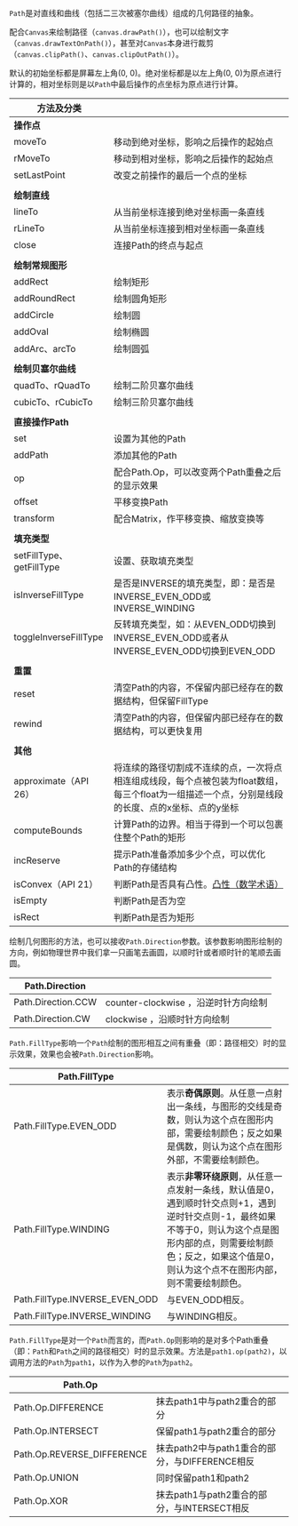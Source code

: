 `Path`是对直线和曲线（包括二三次被塞尔曲线）组成的几何路径的抽象。

配合`Canvas`来绘制路径（`canvas.drawPath()`），也可以绘制文字（`canvas.drawTextOnPath()`），甚至对`Canvas`本身进行裁剪（`canvas.clipPath()`、`canvas.clipOutPath()`）。



默认的初始坐标都是屏幕左上角(0, 0)。绝对坐标都是以左上角(0, 0)为原点进行计算的，相对坐标则是以`Path`中最后操作的点坐标为原点进行计算。

| 方法及分类               |                                                              |
| ------------------------ | ------------------------------------------------------------ |
| **操作点**               |                                                              |
| moveTo                   | 移动到绝对坐标，影响之后操作的起始点                         |
| rMoveTo                  | 移动到相对坐标，影响之后操作的起始点                         |
| setLastPoint             | 改变之前操作的最后一个点的坐标                               |
|                          |                                                              |
| **绘制直线**             |                                                              |
| lineTo                   | 从当前坐标连接到绝对坐标画一条直线                           |
| rLineTo                  | 从当前坐标连接到相对坐标画一条直线                           |
| close                    | 连接Path的终点与起点                                         |
|                          |                                                              |
| **绘制常规图形**         |                                                              |
| addRect                  | 绘制矩形                                                     |
| addRoundRect             | 绘制圆角矩形                                                 |
| addCircle                | 绘制圆                                                       |
| addOval                  | 绘制椭圆                                                     |
| addArc、arcTo            | 绘制圆弧                                                     |
|                          |                                                              |
| **绘制贝塞尔曲线**       |                                                              |
| quadTo、rQuadTo          | 绘制二阶贝塞尔曲线                                           |
| cubicTo、rCubicTo        | 绘制三阶贝塞尔曲线                                           |
|                          |                                                              |
| **直接操作Path**         |                                                              |
| set                      | 设置为其他的Path                                             |
| addPath                  | 添加其他的Path                                               |
| op                       | 配合Path.Op，可以改变两个Path重叠之后的显示效果              |
| offset                   | 平移变换Path                                                 |
| transform                | 配合Matrix，作平移变换、缩放变换等                           |
|                          |                                                              |
| **填充类型**             |                                                              |
| setFillType、getFillType | 设置、获取填充类型                                           |
| isInverseFillType        | 是否是INVERSE的填充类型，即：是否是INVERSE_EVEN_ODD或INVERSE_WINDING |
| toggleInverseFillType    | 反转填充类型，如：从EVEN_ODD切换到INVERSE_EVEN_ODD或者从INVERSE_EVEN_ODD切换到EVEN_ODD |
|                          |                                                              |
| **重置**                 |                                                              |
| reset                    | 清空Path的内容，不保留内部已经存在的数据结构，但保留FillType |
| rewind                   | 清空Path的内容，但保留内部已经存在的数据结构，可以更快复用   |
|                          |                                                              |
| **其他**                 |                                                              |
| approximate（API 26）    | 将连续的路径切割成不连续的点，一次将点相连组成线段，每个点被包装为float数组，每三个float为一组描述一个点，分别是线段的长度、点的x坐标、点的y坐标 |
| computeBounds            | 计算Path的边界。相当于得到一个可以包裹住整个Path的矩形       |
| incReserve               | 提示Path准备添加多少个点，可以优化Path的存储结构             |
| isConvex（API 21）       | 判断Path是否具有凸性。[凸性（数学术语）]([https://baike.baidu.com/item/%E5%87%B8%E6%80%A7/18895500?fr=aladdin](https://baike.baidu.com/item/凸性/18895500?fr=aladdin)) |
| isEmpty                  | 判断Path是否为空                                             |
| isRect                   | 判断Path是否为矩形                                           |



绘制几何图形的方法，也可以接收`Path.Direction`参数。该参数影响图形绘制的方向，例如物理世界中我们拿一只画笔去画圆，以顺时针或者顺时针的笔顺去画圆。

| Path.Direction     |                                      |
| ------------------ | ------------------------------------ |
| Path.Direction.CCW | counter-clockwise ，沿逆时针方向绘制 |
| Path.Direction.CW  | clockwise ，沿顺时针方向绘制         |



`Path.FillType`影响一个`Path`绘制的图形相互之间有重叠（即：路径相交）时的显示效果，效果也会被`Path.Direction`影响。

| Path.FillType                  |                                                              |
| ------------------------------ | ------------------------------------------------------------ |
| Path.FillType.EVEN_ODD         | 表示**奇偶原则**。从任意一点射出一条线，与图形的交线是奇数，则认为这个点在图形内部，需要绘制颜色；反之如果是偶数，则认为这个点在图形外部，不需要绘制颜色。 |
| Path.FillType.WINDING          | 表示**非零环绕原则**，从任意一点发射一条线，默认值是0，遇到顺时针交点则+1，遇到逆时针交点则-1，最终如果不等于0，则认为这个点是图形内部的点，则需要绘制颜色；反之，如果这个值是0，则认为这个点不在图形内部，则不需要绘制颜色。 |
| Path.FillType.INVERSE_EVEN_ODD | 与EVEN_ODD相反。                                             |
| Path.FillType.INVERSE_WINDING  | 与WINDING相反。                                              |



`Path.FillType`是对一个`Path`而言的，而`Path.Op`则影响的是对多个Path重叠（即：`Path`和`Path`之间的路径相交）时的显示效果。方法是`path1.op(path2)`，以调用方法的`Path`为`path1`，以作为入参的`Path`为`path2`。

| Path.Op                    |                                                |
| -------------------------- | ---------------------------------------------- |
| Path.Op.DIFFERENCE         | 抹去path1中与path2重合的部分                   |
| Path.Op.INTERSECT          | 保留path1与path2重合的部分                     |
| Path.Op.REVERSE_DIFFERENCE | 抹去path2中与path1重合的部分，与DIFFERENCE相反 |
| Path.Op.UNION              | 同时保留path1和path2                           |
| Path.Op.XOR                | 抹去path1与path2重合的部分，与INTERSECT相反    |

